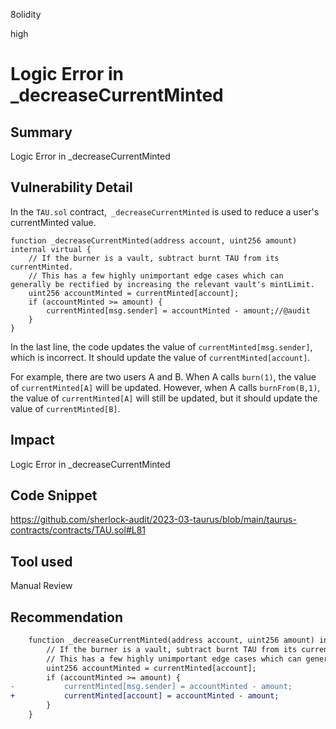 8olidity

high

# Logic Error in _decreaseCurrentMinted

## Summary
Logic Error in _decreaseCurrentMinted
## Vulnerability Detail
In the `TAU.sol` contract,` _decreaseCurrentMinted` is used to reduce a user's currentMinted value.

```solidity
function _decreaseCurrentMinted(address account, uint256 amount) internal virtual {
    // If the burner is a vault, subtract burnt TAU from its currentMinted.
    // This has a few highly unimportant edge cases which can generally be rectified by increasing the relevant vault's mintLimit.
    uint256 accountMinted = currentMinted[account];
    if (accountMinted >= amount) {
        currentMinted[msg.sender] = accountMinted - amount;//@audit
    }
}
```
In the last line, the code updates the value of `currentMinted[msg.sender]`, which is incorrect. It should update the value of `currentMinted[account]`.

For example, there are two users A and B. When A calls `burn(1)`, the value of `currentMinted[A]` will be updated. However, when A calls `burnFrom(B,1)`, the value of `currentMinted[A]` will still be updated, but it should update the value of `currentMinted[B]`.


## Impact
Logic Error in _decreaseCurrentMinted
## Code Snippet
https://github.com/sherlock-audit/2023-03-taurus/blob/main/taurus-contracts/contracts/TAU.sol#L81
## Tool used

Manual Review

## Recommendation
```diff
    function _decreaseCurrentMinted(address account, uint256 amount) internal virtual {
        // If the burner is a vault, subtract burnt TAU from its currentMinted.
        // This has a few highly unimportant edge cases which can generally be rectified by increasing the relevant vault's mintLimit.
        uint256 accountMinted = currentMinted[account];
        if (accountMinted >= amount) {
-           currentMinted[msg.sender] = accountMinted - amount; 
+           currentMinted[account] = accountMinted - amount; 
        }
    }
```